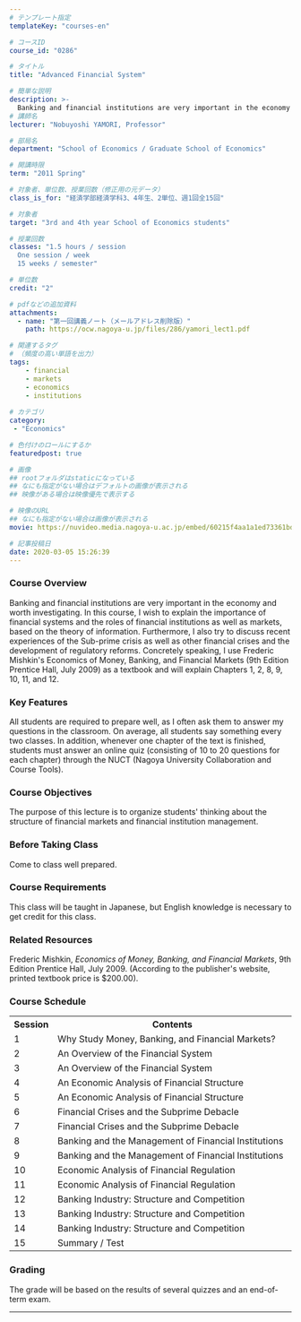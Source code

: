 ```yaml
---
# テンプレート指定
templateKey: "courses-en"

# コースID
course_id: "0286"

# タイトル
title: "Advanced Financial System"

# 簡単な説明
description: >-
  Banking and financial institutions are very important in the economy and worth investigating. In this course, I wish to explain the importance of financial systems and the roles of financial instit ....
# 講師名
lecturer: "Nobuyoshi YAMORI, Professor"

# 部局名
department: "School of Economics / Graduate School of Economics"

# 開講時限
term: "2011	Spring"

# 対象者、単位数、授業回数（修正用の元データ）
class_is_for: "経済学部経済学科3、4年生、2単位、週1回全15回"

# 対象者
target: "3rd and 4th year School of Economics students"

# 授業回数
classes: "1.5 hours / session
  One session / week
  15 weeks / semester"

# 単位数
credit: "2"

# pdfなどの追加資料
attachments:
  - name: "第一回講義ノート（メールアドレス削除版）" 
    path: https://ocw.nagoya-u.jp/files/286/yamori_lect1.pdf

# 関連するタグ
# （頻度の高い単語を出力）
tags:
    - financial
    - markets
    - economics
    - institutions
    
# カテゴリ
category:
 - "Economics"

# 色付けのロールにするか
featuredpost: true

# 画像
## rootフォルダはstaticになっている
## なにも指定がない場合はデフォルトの画像が表示される
## 映像がある場合は映像優先で表示する

# 映像のURL
## なにも指定がない場合は画像が表示される
movie: https://nuvideo.media.nagoya-u.ac.jp/embed/60215f4aa1a1ed73361bd939485171ed58b094a9

# 記事投稿日
date: 2020-03-05 15:26:39
---
```


### Course Overview

Banking and financial institutions are very important in the economy and worth investigating. In this course, I wish to explain the importance of financial systems and the roles of financial institutions as well as markets, based on the theory of information. Furthermore, I also try to discuss recent experiences of the Sub-prime crisis as well as other financial crises and the development of regulatory reforms. Concretely speaking, I use Frederic Mishkin's <span class="i">Economics of Money, Banking, and Financial Markets</span> (9th Edition Prentice Hall, July 2009) as a textbook and will explain Chapters 1, 2, 8, 9, 10, 11, and 12.

### Key Features

All students are required to prepare well, as I often ask them to answer my questions in the classroom. On average, all students say something every two classes. In addition, whenever one chapter of the text is finished, students must answer an online quiz (consisting of 10 to 20 questions for each chapter) through the NUCT (Nagoya University Collaboration and Course Tools).

### Course Objectives

The purpose of this lecture is to organize students' thinking about the structure of financial markets and financial institution management.

### Before Taking Class

Come to class well prepared.

### Course Requirements

This class will be taught in Japanese, but English knowledge is necessary to get credit for this class.

### Related Resources

Frederic Mishkin, _Economics of Money, Banking, and Financial Markets_, 9th Edition Prentice Hall, July 2009. (According to the publisher's website, printed textbook price is \$200.00).

<h3>Course Schedule</h3>
<table class="basic" width="455">
<tr>
<th width="20" class="center">Session</th>
<th width="435" class="center">Contents</th>
</tr>
<tr>
<td width="20" class="center">1</td>
<td width="435">Why Study Money, Banking, and Financial Markets?</td>
</tr>
<tr>
<td width="20" class="center">2</td>
<td width="435">An Overview of the Financial System</td>
</tr>
<tr>
<td width="20" class="center">3</td>
<td width="435">An Overview of the Financial System</td>
</tr>
<tr>
<td width="20" class="center">4</td>
<td width="435">An Economic Analysis of Financial Structure</td>
</tr>
<tr>
<td width="20" class="center">5</td>
<td width="435">An Economic Analysis of Financial Structure</td>
</tr>
<tr>
<td width="20" class="center">6</td>
<td width="435">Financial Crises and the Subprime Debacle</td>
</tr>
<tr>
<td width="20" class="center">7</td>
<td width="435">Financial Crises and the Subprime Debacle</td>
</tr>
<tr>
<td width="20" class="center">8</td>
<td width="435">Banking and the Management of Financial Institutions</td>
</tr>
<tr>
<td width="20" class="center">9</td>
<td width="435">Banking and the Management of Financial Institutions</td>
</tr>
<tr>
<td width="20" class="center">10</td>
<td width="435">Economic Analysis of Financial Regulation</td>
</tr>
<tr>
<td width="20" class="center">11</td>
<td width="435">Economic Analysis of Financial Regulation</td>
</tr>
<tr>
<td width="20" class="center">12</td>
<td width="435">Banking Industry: Structure and Competition</td>
</tr>
<tr>
<td width="20" class="center">13</td>
<td width="435">Banking Industry: Structure and Competition</td>
</tr>
<tr>
<td width="20" class="center">14</td>
<td width="435">Banking Industry: Structure and Competition</td>
</tr>
<tr>
<td width="20" class="center">15</td>
<td width="435">Summary / Test</td>
</tr>
</table>

### Grading

The grade will be based on the results of several quizzes and an end-of-term exam.

---
